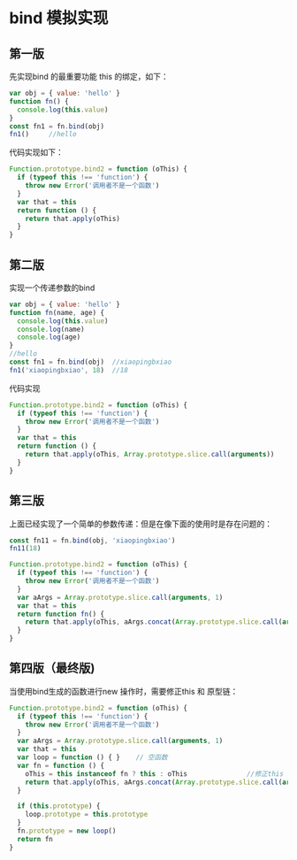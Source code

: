 # bind 模拟实现
## 第一版
先实现bind 的最重要功能 this 的绑定，如下：
```js
var obj = { value: 'hello' }
function fn() {
  console.log(this.value)
}
const fn1 = fn.bind(obj)
fn1()     //hello
```
代码实现如下：
```javascript
Function.prototype.bind2 = function (oThis) {
  if (typeof this !== 'function') {
    throw new Error('调用者不是一个函数')
  }
  var that = this
  return function () {
    return that.apply(oThis)
  }
}
```
## 第二版
实现一个传递参数的bind
```javascript
var obj = { value: 'hello' }
function fn(name, age) {
  console.log(this.value)   
  console.log(name)
  console.log(age)
}
//hello
const fn1 = fn.bind(obj)  //xiaopingbxiao
fn1('xiaopingbxiao', 18)  //18
```
代码实现
```javascript
Function.prototype.bind2 = function (oThis) {
  if (typeof this !== 'function') {
    throw new Error('调用者不是一个函数')
  }
  var that = this
  return function () {
    return that.apply(oThis, Array.prototype.slice.call(arguments))
  }
}
```
## 第三版
上面已经实现了一个简单的参数传递：但是在像下面的使用时是存在问题的：
```javascript
const fn11 = fn.bind(obj, 'xiaopingbxiao')
fn11(18)
```
```javascript
Function.prototype.bind2 = function (oThis) {
  if (typeof this !== 'function') {
    throw new Error('调用者不是一个函数')
  }
  var aArgs = Array.prototype.slice.call(arguments, 1)
  var that = this
  return function fn() {
    return that.apply(oThis, aArgs.concat(Array.prototype.slice.call(arguments)))
  }
}
```
## 第四版（最终版)
当使用bind生成的函数进行new 操作时，需要修正this 和 原型链：
```javascript
Function.prototype.bind2 = function (oThis) {
  if (typeof this !== 'function') {
    throw new Error('调用者不是一个函数')
  }
  var aArgs = Array.prototype.slice.call(arguments, 1)
  var that = this
  var loop = function () { }	// 空函数
  var fn = function () {
    oThis = this instanceof fn ? this : oThis				//修正this 新增
    return that.apply(oThis, aArgs.concat(Array.prototype.slice.call(arguments)))
  }

  if (this.prototype) {
    loop.prototype = this.prototype
  }
  fn.prototype = new loop()
  return fn
}
```